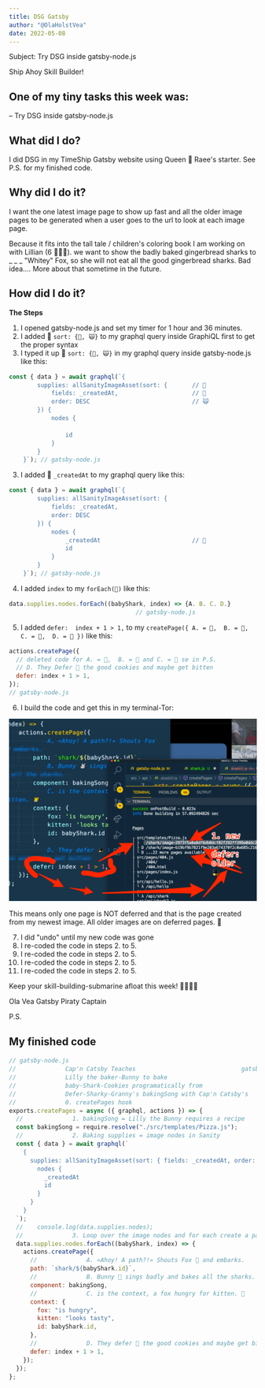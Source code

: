 ```yaml
---
title: DSG Gatsby
author: "@OlaHolstVea"
date: 2022-05-08
---
```


Subject:
Try DSG inside gatsby-node.js

Ship Ahoy Skill Builder!

## One of my tiny tasks this week was:

– Try DSG inside gatsby-node.js

## What did I do?

I did DSG in my TimeShip Gatsby website using Queen 👑 Raee's starter. See P.S. for my finished code.

## Why did I do it?

I want the one latest image page to show up fast and all the older image pages to be generated when a user goes to the url to look at each image page.

Because it fits into the tall tale / children's coloring book I am working on with Lillian (6 🏴‍☠️👸).
we want to show the badly baked gingerbread sharks to \_ \_ \_ "Whitey" Fox, so she will not eat all the good gingerbread sharks. Bad idea.... More about that sometime in the future.

## How did I do it?

**The Steps**

1. I opened gatsby-node.js and set my timer for 1 hour and 36 minutes.
2. I added 🎩 `sort: {🎩, 🙀}` to my graphql query inside GraphiQL first to get the proper syntax
3. I typed it up 🎩 `sort: {🔧, 🙀}` in my graphql query inside gatsby-node.js like this:

```js
const { data } = await graphql(`{
        supplies: allSanityImageAsset(sort: {       // 🎩
            fields: _createdAt,                     // 🔧
            order: DESC                             // 🙀
        }) {
            nodes {

                id
            }
        }
    }`); // gatsby-node.js
```

3. I added 🔧 `_createdAt` to my graphql query like this:

```js
const { data } = await graphql(`{
        supplies: allSanityImageAsset(sort: {
            fields: _createdAt,
            order: DESC
        }) {
            nodes {
                _createdAt                          // 🔧
                id
            }
        }
    }`); // gatsby-node.js
```

4. I added `index` to my `forEach(🦈)` like this:

```js
data.supplies.nodes.forEach((babyShark, index) => {A. B. C. D.}
                                    // gatsby-node.js
```

5. I added `defer:  index + 1 > 1,` to my `createPage({ A. = 🦊,  B. = 🐰, C. = 🐯,  D. = 🎩 })` like this:

```js
actions.createPage({
  // deleted code for A. = 🦊,  B. = 🐰 and C. = 🐯 se in P.S.
  // D. They Defer 🎩 the good cookies and maybe get bitten
  defer: index + 1 > 1,
});
// gatsby-node.js
```

6. I build the code and get this in my terminal-Tor:

![The DSG-Curse of the Deferred Sharky Gingerbread](sharky-ginger-DSG_5.png)

This means only one page is NOT deferred and that is the page created from my newest image. All older images are on deferred pages. 🎩

7. I did "undo" until my new code was gone
8. I re-coded the code in steps 2. to 5.
9. I re-coded the code in steps 2. to 5.
10. I re-coded the code in steps 2. to 5.
11. I re-coded the code in steps 2. to 5.

Keep your skill-building-submarine afloat this week!
🔧⛵🏴‍☠️

Ola Vea
Gatsby Piraty Captain

P.S.

## My finished code

```js
// gatsby-node.js
//              Cap'n Catsby Teaches                              gatsby-node.js
//              Lilly the baker-Bunny to bake
//              baby-Shark-Cookies programatically from
//              Defer-Sharky-Granny's bakingSong with Cap'n Catsby's
//              0. createPages hook
exports.createPages = async ({ graphql, actions }) => {
  //              1. bakingSong = Lilly the Bunny requires a recipe
  const bakingSong = require.resolve("./src/templates/Pizza.js");
  //              2. Baking supplies = image nodes in Sanity
  const { data } = await graphql(`
    {
      supplies: allSanityImageAsset(sort: { fields: _createdAt, order: DESC }) {
        nodes {
          _createdAt
          id
        }
      }
    }
  `);
  //    console.log(data.supplies.nodes);
  //              3. Loop over the image nodes and for each create a page
  data.supplies.nodes.forEach((babyShark, index) => {
    actions.createPage({
      //              A. «Ahoy! A path?!» Shouts Fox 🦊 and embarks.
      path: `shark/${babyShark.id}`,
      //              B. Bunny 🐰 sings badly and bakes all the sharks.
      component: bakingSong,
      //              C. is the context, a fox hungry for kitten. 🐯
      context: {
        fox: "is hungry",
        kitten: "looks tasty",
        id: babyShark.id,
      },
      //              D. They defer 🎩 the good cookies and maybe get bitten
      defer: index + 1 > 1,
    });
  });
};
```
